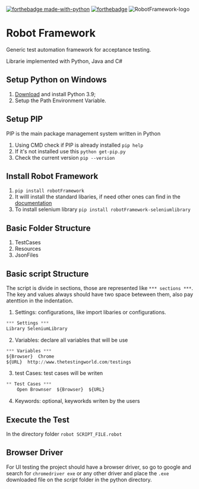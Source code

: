 [![forthebadge made-with-python](http://ForTheBadge.com/images/badges/made-with-python.svg)](https://www.python.org/)
[![forthebadge](https://forthebadge.com/images/badges/made-with-markdown.svg)](https://forthebadge.com)
![RobotFramework-logo](https://upload.wikimedia.org/wikipedia/commons/e/e4/Robot-framework-logo.png)



# Robot Framework 

Generic test automation framework for acceptance testing. 

Librarie implemented with Python, Java and C#

## Setup Python on Windows 
1. [Download](https://www.python.org/downloads/) and install Python 3.9;
2. Setup the Path Environment Variable.

## Setup PIP
PIP is the main package management system written in Python
1. Using CMD check if PIP is already installed `pip help`
2. If it's not installed use this `python get-pip.py`
3. Check the current version `pip --version`

## Install Robot Framework
1. `pip install robotFramework`
2. It willl install the standard libaries, if need other ones can find in the [documentation](https://robotframework.org/#libraries)
3. To install selenium library `pip install robotFramework-seleniumlibrary`

## Basic Folder Structure
1. TestCases
2. Resources
3. JsonFiles

## Basic script Structure
The script is divide in sections, those are represented like ` *** sections *** `. The key and values always should have two space beteween them, also pay atenttion in the indentation.
1. Settings: configurations, like import libaries or configurations.
```py
*** Settings *** 
Library SeleniumLibrary
```
2. Variables: declare all variables that will be use
```py
*** Variables *** 
${Browser}  Chrome
${URL}  http://www.thetestingworld.com/testings
```
3. test Cases: test cases will be writen
```py
** Test Cases ***
    Open Brownser  ${Browser}  ${URL}
```
4. Keywords: optional, keyworkds writen by the users

## Execute the Test
In the directory folder `robot SCRIPT_FILE.robot`

## Browser Driver
For UI testing the project should have a browser driver, so go to google and search for `chromedriver exe` or any other driver and place the `.exe` downloaded file on the _script_ folder in the python directory. 